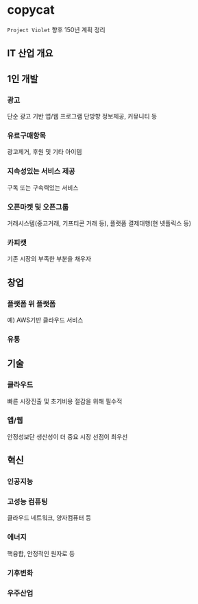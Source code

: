 # copycat

`Project Violet` 향후 150년 계획 정리

## IT 산업 개요

## 1인 개발

### 광고
단순 광고 기반 앱/웹 프로그램
단방향 정보제공, 커뮤니티 등
### 유료구매항목
광고제거, 후원 및 기타 아이템
### 지속성있는 서비스 제공
구독 또는 구속력있는 서비스
### 오픈마켓 및 오픈그룹
거래시스템(중고거래, 기프티콘 거래 등), 플랫폼 결제대행(현 넷플릭스 등)
### 카피캣
기존 시장의 부족한 부분을 채우자

## 창업

### 플랫폼 위 플랫폼
예) AWS기반 클라우드 서비스
### 유통

## 기술

### 클라우드
빠른 시장진출 및 초기비용 절감을 위해 필수적
### 앱/웹
안정성보단 생산성이 더 중요
시장 선점이 최우선
### 

## 혁신

### 인공지능
### 고성능 컴퓨팅
클라우드 네트워크, 양자컴퓨터 등
### 에너지
핵융합, 안정적인 원자로 등
### 기후변화
### 우주산업
